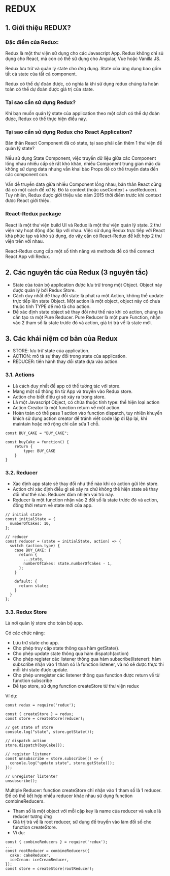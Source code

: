 # REDUX

## 1. Giới thiệu REDUX?

### Đặc điểm của Redux:

Redux là một thư viện sử dụng cho các Javascript App. Redux không chỉ sủ dụng cho React, mà còn có thể sử dụng cho Angular, Vue hoặc Vanilla JS.

Redux lưu trữ và quản lý state cho ứng dụng. State của ứng dụng bao gồm tất cả state của tất cả component.

Redux có thể dự đoán được, có nghĩa là khi sử dụng redux chúng ta hoàn toàn có thể dự đoán được giá trị của state.

### Tại sao cần sử dụng Redux?

Khi bạn muốn quán lý state của application theo một cách có thể dự đoán được, Redux có thể thực hiện điều này.

### Tại sao cần sử dụng Redux cho React Application?

Bản thân React Component đã có state, tại sao phải cần thêm 1 thư viện để quản lý state?

Nếu sử dụng State Component, việc truyền dữ liệu giữa các Component lồng nhau nhiều cấp sẽ rất khó khăn, nhiều Component trung gian mặc dù không sử dụng data nhưng vẫn khai báo Props để có thể truyền data đến các component con.

Vấn đề truyền data giữa nhiều Component lồng nhau, bản thân React cũng đã có một cách để xử lý. Đó là context (hoặc useContext + useReducer). Tuy nhiên, Redux được giới thiệu vào năm 2015 thời điểm trước khi context được React giới thiệu.

### React-Redux package

React là một thư viện build UI và Redux là một thư viện quản lý state. 2 thư viện này hoạt động độc lập với nhau. Việc sử dụng Redux trực tiếp với React khá phức tạp và khó sử dụng, do vâỵ cần có React-Redux để kết hợp 2 thư viện trên với nhau.

React-Redux cung cấp một số tính năng và methods để có thể connect React App với Redux.

## 2. Các nguyên tắc của Redux (3 nguyên tắc)

- State của toàn bộ application được lưu trữ trong một Object. Object này được quản lý bởi Redux Store.
- Cách duy nhất để thay đổi state là phát ra một Action, không thể update trực tiếp lên state Object. Một action là một object, object này có chưa thuộc tính TYPE để mô tả cho action.
- Để xác định state object sẽ thay đổi như thế nào khi có action, chúng ta cần tạo ra một Pure Reducer. Pure Reducer là một pure Function, nhận vào 2 tham số là state trước đó và action, giá trị trả về là state mới.

## 3. Các khái niệm cơ bản của Redux

- STORE: lưu trữ state của application.
- ACTION: mô tả sự thay đổi trong state của application.
- REDUCER: tiến hành thay đổi state dựa vào action.

### 3.1. Actions

- Là cách duy nhất để app có thể tương tác với store.
- Mang một số thông tin từ App và truyền vào Redux store.
- Action cho biết điều gì sẽ xảy ra trong store.
- Là một Javascript Object, có chứa thuộc tính type: thể hiện loại action
- Action Creator là một function return về một action.
- Hoàn toàn có thể pass 1 action vào function dispatch, tuy nhiên khuyến khích sử dụng action creator để tránh viết code lặp đi lặp lại, khi maintain hoặc mở rộng chỉ cần sửa 1 chỗ.

```
const BUY_CAKE = "BUY_CAKE";

const buyCake = function() {
    return {
        type: BUY_CAKE
    }
}
```

### 3.2. Reducer

- Xác định app state sẽ thay đổi như thế nào khi có action gửi lên store.
- Action chỉ xác định điều gì sẽ xảy ra chứ không thể hiện state sẽ thay đổi như thế nào. Reducer đảm nhiệm vai trò này.
- Reducer là một function nhận vào 2 đối số là state trước đó và action, đồng thời return về state mới của app.

```
// initial state
const initialState = {
  numberOfCakes: 10,
};

// reducer
const reducer = (state = initialState, action) => {
  switch (action.type) {
    case BUY_CAKE: {
      return {
        ...state,
        numberOfCakes: state.numberOfCakes - 1,
      };
    }

    default: {
      return state;
    }
  }
};
```

### 3.3. Redux Store

Là nơi quản lý store cho toàn bộ app.

Có các chức năng:

- Lưu trữ state cho app.
- Cho phép truy cập state thông qua hàm getState().
- Cho phép update state thông qua hàm dispatch(action)
- Cho phép register các listener thông qua hàm subscribe(listener): hàm subscribe nhận vào 1 tham số là function listener, và nó sẽ được thực thi mỗi khi state được update.
- Cho phép unregister các listener thông qua function được return về từ function subscribe
- Để tạo store, sử dụng function createStore từ thư viện redux

Ví dụ:

```
const redux = require('redux');

const { createStore } = redux;
const store = createStore(reducer);

// get state of store
console.log("state", store.getState());

// dispatch action
store.dispatch(buyCake());

// register listener
const unsubscribe = store.subscribe(() => {
  console.log("update state", store.getState());
});

// unregister listenter
unsubscribe();
```

Multiple Reducer: function createStore chỉ nhận vào 1 tham số là 1 reducer. Để có thể kết hợp nhiều reducer khác nhau sử dụng function combineReducers.

- Tham số là một object với mỗi cặp key là name của reducer và value là reducer tương ứng
- Giá trị trả về là root reducer, sử dụng để truyền vào làm đối số cho function createStore.
- Ví dụ:

```
const { combineReducers } = require('redux');
...
const rootReducer = combineReducers({
  cake: cakeReducer,
  iceCream: iceCreamReducer,
});
const store = createStore(rootReducer);
```

